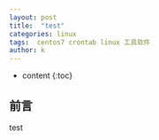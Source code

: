 ```yaml
---
layout: post
title:  "test"
categories: linux
tags:  centos7 crontab linux 工具软件
author: k
---
```


* content
{:toc}


## 前言

test
